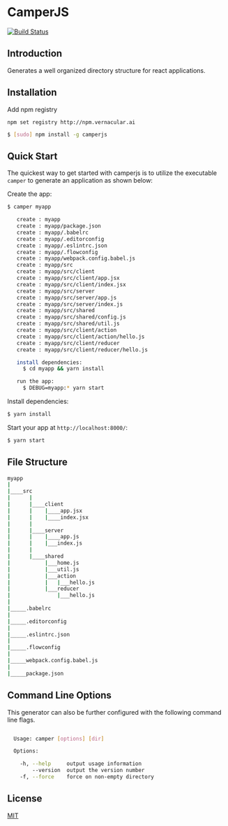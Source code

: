 # CamperJS

[![Build Status](https://travis-ci.org/agrim123/camperjs.svg?branch=master)](https://travis-ci.org/agrim123/camperjs)

## Introduction

Generates a well organized directory structure for react applications.

## Installation

Add npm registry
```
npm set registry http://npm.vernacular.ai
```

```sh
$ [sudo] npm install -g camperjs
```

## Quick Start

The quickest way to get started with camperjs is to utilize the executable `camper` to generate an application as shown below:

Create the app:

```bash
$ camper myapp

   create : myapp
   create : myapp/package.json
   create : myapp/.babelrc
   create : myapp/.editorconfig
   create : myapp/.eslintrc.json
   create : myapp/.flowconfig
   create : myapp/webpack.config.babel.js
   create : myapp/src
   create : myapp/src/client
   create : myapp/src/client/app.jsx
   create : myapp/src/client/index.jsx
   create : myapp/src/server
   create : myapp/src/server/app.js
   create : myapp/src/server/index.js
   create : myapp/src/shared
   create : myapp/src/shared/config.js
   create : myapp/src/shared/util.js
   create : myapp/src/client/action
   create : myapp/src/client/action/hello.js
   create : myapp/src/client/reducer
   create : myapp/src/client/reducer/hello.js

   install dependencies:
     $ cd myapp && yarn install

   run the app:
     $ DEBUG=myapp:* yarn start


```

Install dependencies:

```bash
$ yarn install
```

Start your app at `http://localhost:8000/`:

```bash
$ yarn start
```

## File Structure

```bash
myapp
|
|____src
|      |
|      |____client
|      |    |____app.jsx
|      |    |____index.jsx
|      |
|      |____server
|      |    |____app.js
|      |    |___index.js
|      |
|      |____shared
|           |___home.js
|           |___util.js
|           |___action
|           |   |___hello.js
|           |___reducer
|               |___hello.js
|
|_____.babelrc
|
|_____.editorconfig
|
|_____.eslintrc.json
|
|_____.flowconfig
|
|_____webpack.config.babel.js
|
|_____package.json

```
## Command Line Options

This generator can also be further configured with the following command line flags.
```bash

  Usage: camper [options] [dir]

  Options:

    -h, --help     output usage information
        --version  output the version number
    -f, --force    force on non-empty directory

```

## License

[MIT](LICENSE)
